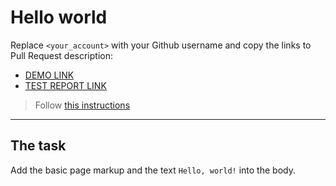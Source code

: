 # Hello world
Replace `<your_account>` with your Github username and copy the links to Pull Request description:
- [DEMO LINK](https://Volodymyr-Melnyk-Fron10der.github.io/layout_hello-world/)
- [TEST REPORT LINK](https://Volodymyr-Melnyk-Fron10der.github.io/layout_hello-world/report/html_report/)

> Follow [this instructions](https://mate-academy.github.io/layout_task-guideline/#how-to-solve-the-layout-tasks-on-github)
___

## The task 
Add the basic page markup and the text `Hello, world!` into the body.
